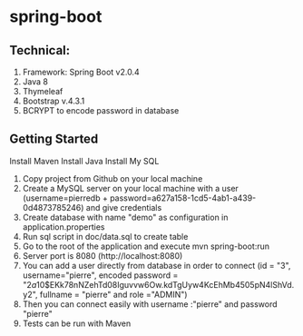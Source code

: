 # spring-boot
## Technical:

1. Framework: Spring Boot v2.0.4
2. Java 8
3. Thymeleaf
4. Bootstrap v.4.3.1
5. BCRYPT to encode password in database


## Getting Started

Install Maven
Install Java
Install My SQL

1. Copy project from Github on your local machine
2. Create a MySQL server on your local machine with a user (username=pierredb + password=a627a158-1cd5-4ab1-a439-0d4873785246) and give credentials
3. Create database with name "demo" as configuration in application.properties
4. Run sql script in doc/data.sql to create table
5. Go to the root of the application and execute mvn spring-boot:run
6. Server port is 8080 (http://localhost:8080)
7. You can add a user directly from database in order to connect (id = "3", username="pierre", encoded password = "$2a$10$EKk78nNZehTd08Iguvvw6Ow.kdTgUyw4KcEhMb4505pN4lShVd.y2", fullname = "pierre" and role ="ADMIN")
8. Then you can connect easily with username :"pierre" and password "pierre"
9. Tests can be run with Maven





